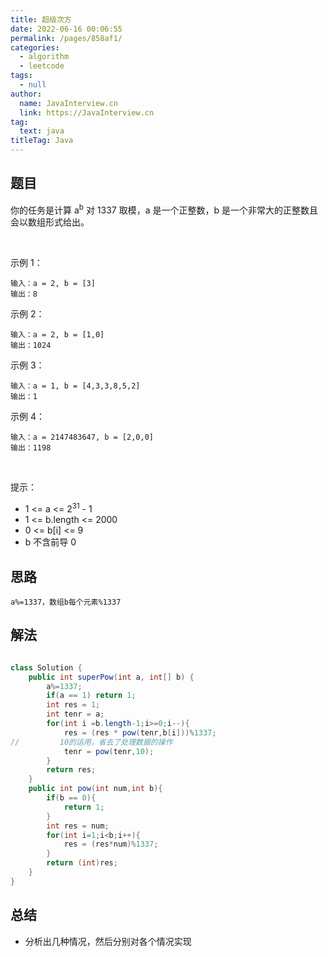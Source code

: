 ```yaml
---
title: 超级次方
date: 2022-06-16 00:06:55
permalink: /pages/858af1/
categories: 
  - algorithm
  - leetcode
tags: 
  - null
author: 
  name: JavaInterview.cn
  link: https://JavaInterview.cn
tag: 
  text: java
titleTag: Java
---
```




## 题目
你的任务是计算 a<sup>b</sup> 对 1337 取模，a 是一个正整数，b 是一个非常大的正整数且会以数组形式给出。

 

示例 1：

    输入：a = 2, b = [3]
    输出：8
示例 2：

    输入：a = 2, b = [1,0]
    输出：1024
示例 3：

    输入：a = 1, b = [4,3,3,8,5,2]
    输出：1
示例 4：

    输入：a = 2147483647, b = [2,0,0]
    输出：1198
 

提示：

- 1 <= a <= 2<sup>31</sup> - 1
- 1 <= b.length <= 2000
- 0 <= b[i] <= 9
- b 不含前导 0


## 思路

    a%=1337，数组b每个元素%1337

## 解法
```java

class Solution {
    public int superPow(int a, int[] b) {    
        a%=1337;
        if(a == 1) return 1;
        int res = 1;
        int tenr = a;
        for(int i =b.length-1;i>=0;i--){
            res = (res * pow(tenr,b[i]))%1337;
//         10的运用，省去了处理数据的操作
            tenr = pow(tenr,10); 
        }
        return res;
    }
    public int pow(int num,int b){
        if(b == 0){
            return 1;
        }
        int res = num;
        for(int i=1;i<b;i++){
            res = (res*num)%1337;
        }
        return (int)res;
    }
}


```

## 总结

- 分析出几种情况，然后分别对各个情况实现 
